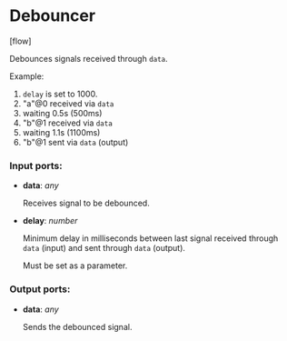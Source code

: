 # Debouncer

[flow]

Debounces signals received through `data`.

Example:
1. `delay` is set to 1000.
2. "a"@0 received via `data`
3. waiting 0.5s (500ms)
4. "b"@1 received via `data`
5. waiting 1.1s (1100ms)
6. "b"@1 sent via `data` (output)

### Input ports:

* __data__: _any_

    Receives signal to be debounced.



* __delay__: _number_

    Minimum delay in milliseconds between last signal received through `data` (input) and sent through `data` (output).
    
    Must be set as a parameter.



### Output ports:

* __data__: _any_

    Sends the debounced signal.



